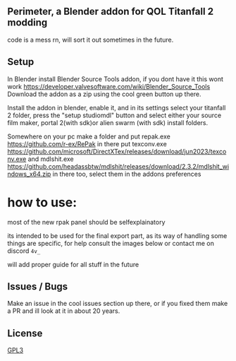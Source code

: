 
## Perimeter, a Blender addon for QOL Titanfall 2 modding



code is a mess rn, will sort it out sometimes in the future.



## Setup


In Blender install Blender Source Tools addon, if you dont have it this wont work https://developer.valvesoftware.com/wiki/Blender_Source_Tools
Download the addon as a zip using the cool green button up there.

Install the addon in blender, enable it, and in its settings select your titanfall 2 folder, press the "setup studiomdl" button and select either your source film maker, portal 2(with sdk)or alien swarm (with sdk) install folders.

Somewhere on your pc make a folder and put repak.exe https://github.com/r-ex/RePak in there
put texconv.exe https://github.com/microsoft/DirectXTex/releases/download/jun2023/texconv.exe
and mdlshit.exe https://github.com/headassbtw/mdlshit/releases/download/2.3.2/mdlshit_windows_x64.zip
in there too, select them in the addons preferences

# how to use:

most of the new rpak panel should be selfexplainatory

its intended to be used for the final export part, as its way of handling some things are specific, for help consult the images below or contact me on discord ```4v_```

will add proper guide for all stuff in the future


## Issues / Bugs

Make an issue in the cool issues section up there, or if you fixed them make a PR and ill look at it in about 20 years.
## License

[GPL3](https://github.com/EM4Volts/Perimeter/blob/main/LICENSE)


